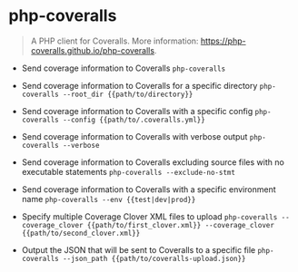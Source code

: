# php-coveralls
> A PHP client for Coveralls.
> More information: <https://php-coveralls.github.io/php-coveralls>.

- Send coverage information to Coveralls
`php-coveralls`

- Send coverage information to Coveralls for a specific directory
`php-coveralls --root_dir {{path/to/directory}}`

- Send coverage information to Coveralls with a specific config
`php-coveralls --config {{path/to/.coveralls.yml}}`

- Send coverage information to Coveralls with verbose output
`php-coveralls --verbose`

- Send coverage information to Coveralls excluding source files with no executable statements
`php-coveralls --exclude-no-stmt`

- Send coverage information to Coveralls with a specific environment name
`php-coveralls --env {{test|dev|prod}}`

- Specify multiple Coverage Clover XML files to upload
`php-coveralls --coverage_clover {{path/to/first_clover.xml}} --coverage_clover {{path/to/second_clover.xml}}`

- Output the JSON that will be sent to Coveralls to a specific file
`php-coveralls --json_path {{path/to/coveralls-upload.json}}`
